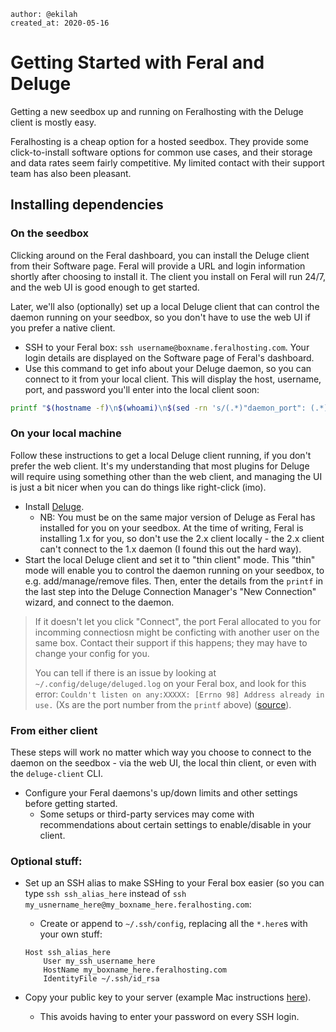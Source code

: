 ```
author: @ekilah
created_at: 2020-05-16

```

# Getting Started with Feral and Deluge

Getting a new seedbox up and running on Feralhosting with the Deluge client is mostly easy.

Feralhosting is a cheap option for a hosted seedbox. They provide some click-to-install software options for common use cases, and their storage and data rates seem fairly competitive. My limited contact with their support team has also been pleasant.


## Installing dependencies

### On the seedbox
Clicking around on the Feral dashboard, you can install the Deluge client from their Software page. Feral will provide a URL and login information shortly after choosing to install it. The client you install on Feral will run 24/7, and the web UI is good enough to get started. 

Later, we'll also (optionally) set up a local Deluge client that can control the daemon running on your seedbox, so you don't have to use the web UI if you prefer a native client.

- SSH to your Feral box: `ssh username@boxname.feralhosting.com`. Your login details are displayed on the Software page of Feral's dashboard.
- Use this command to get info about your Deluge daemon, so you can connect to it from your local client. This will display the host, username, port, and password you'll enter into the local client soon:

```bash
printf "$(hostname -f)\n$(whoami)\n$(sed -rn 's/(.*)"daemon_port": (.*),/\2/p' ~/.config/deluge/core.conf)\n$(sed -rn "s/$(whoami):(.*):(.*)/\1/p" ~/.config/deluge/auth)\n"
```


### On your local machine

Follow these instructions to get a local Deluge client running, if you don't prefer the web client. It's my understanding that most plugins for Deluge will require using something other than the web client, and managing the UI is just a bit nicer when you can do things like right-click (imo).

- Install [Deluge](https://dev.deluge-torrent.org/wiki/Download).
	- NB: You must be on the same major version of Deluge as Feral has installed for you on your seedbox. At the time of writing, Feral is installing 1.x for you, so don't use the 2.x client locally - the 2.x client can't connect to the 1.x daemon (I found this out the hard way).	
- Start the local Deluge client and set it to "thin client" mode. This "thin" mode will enable you to control the daemon running on your seedbox, to e.g. add/manage/remove files. Then, enter the details from the `printf` in the last step into the Deluge Connection Manager's "New Connection" wizard, and connect to the daemon.

> If it doesn't let you click "Connect", the port Feral allocated to you for incomming connectiosn might be conficting with another user on the same box. Contact their support if this happens; they may have to change your config for you.
> 
> You can tell if there is an issue by looking at `~/.config/deluge/deluged.log` on your Feral box, and look for this error: `Couldn't listen on any:XXXXX: [Errno 98] Address already in use.` (Xs are the port number from the `printf` above) ([source](https://www.feralhosting.com/wiki/software/deluge#troubleshooting)).

### From either client

These steps will work no matter which way you choose to connect to the daemon on the seedbox - via the web UI, the local thin client, or even with the `deluge-client` CLI.

- Configure your Feral daemons's up/down limits and other settings before getting started.
	- Some setups or third-party services may come with recommendations about certain settings to enable/disable in your client.


### Optional stuff:

- Set up an SSH alias to make SSHing to your Feral box easier (so you can type `ssh ssh_alias_here` instead of `ssh my_usnername_here@my_boxname_here.feralhosting.com`:
	- Create or append to `~/.ssh/config`, replacing all the `*.here`s with your own stuff:
	
	```
	Host ssh_alias_here
		User my_ssh_username_here
		HostName my_boxname_here.feralhosting.com
		IdentityFile ~/.ssh/id_rsa
	```

- Copy your public key to your server (example Mac instructions [here](https://apple.stackexchange.com/a/210133)).
    - This avoids having to enter your password on every SSH login. 


